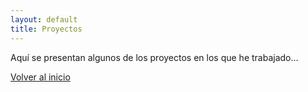 ```yaml
---
layout: default
title: Proyectos
---
```


Aquí se presentan algunos de los proyectos en los que he trabajado...

[Volver al inicio](/)

